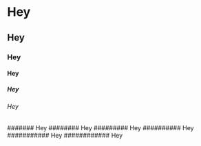 # Hey
## Hey
### Hey
#### Hey
##### Hey
###### Hey
####### Hey
######## Hey
######### Hey
########## Hey
########### Hey
############ Hey
